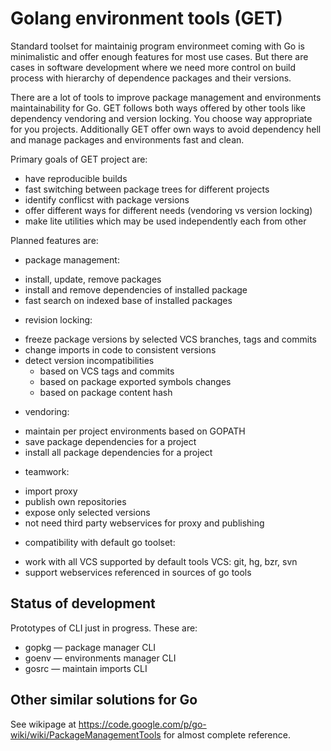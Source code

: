 Golang environment tools (GET)
==============================

Standard toolset for maintainig program environmeet coming with Go
is minimalistic and offer enough features for most use cases. But
there are cases in software development where we need more control
on build process with hierarchy of dependence packages and their
versions.

There are a lot of tools to improve package management and environments
maintainability for Go. GET follows both ways offered by other tools
like dependency vendoring and version locking. You choose way appropriate
for you projects. Additionally GET offer own ways to avoid dependency hell
and manage packages and environments fast and clean.

Primary goals of GET project are:

* have reproducible builds
* fast switching between package trees for different projects
* identify conflicst with package versions
* offer different ways for different needs (vendoring vs version locking)
* make lite utilities which may be used independently each from other

Planned features are:

* package management:
 - install, update, remove packages
 - install and remove dependencies of installed package
 - fast search on indexed base of installed packages
* revision locking:
 - freeze package versions by selected VCS branches, tags and commits
 - change imports in code to consistent versions
 - detect version incompatibilities
      - based on VCS tags and commits
      - based on package exported symbols changes
      - based on package content hash
* vendoring:
 - maintain per project environments based on GOPATH
 - save package dependencies for a project
 - install all package dependencies for a project
* teamwork:
 - import proxy
 - publish own repositories
 - expose only selected versions
 - not need third party webservices for proxy and publishing
* compatibility with default go toolset:
 - work with all VCS supported by default tools VCS: git, hg, bzr, svn
 - support webservices referenced in sources of go tools

Status of development
---------------------

Prototypes of CLI just in progress. These are:

* gopkg — package manager CLI
* goenv — environments manager CLI
* gosrc — maintain imports CLI

Other similar solutions for Go
------------------------------

See wikipage at https://code.google.com/p/go-wiki/wiki/PackageManagementTools for almost complete reference.
